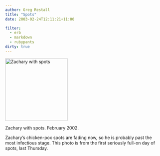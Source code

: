 ```yaml
---
author: Greg Restall
title: "Spots"
date: 2003-02-24T12:11:21+11:00

filter:
  - erb
  - markdown
  - rubypants
dirty: true
---
```


<img src="https://consequently.org/images/spots.jpg" width="200" height="200" alt="Zachary with spots" />
<p>Zachary with spots. February 2002.</p>
<p>Zachary&rsquo;s chicken-pox spots are fading now, so he is probably past the most infectious stage.  This photo is from the first seriously full-on day of spots, last Thursday.</p>